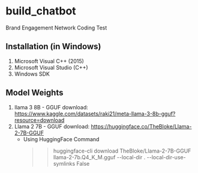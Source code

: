 # build_chatbot
Brand Engagement Network Coding Test

## Installation (in Windows)
1. Microsoft Visual C++ (2015)
2. Microsoft Visual Studio (C++)
3. Windows SDK

## Model Weights
1. llama 3 8B - GGUF download: https://www.kaggle.com/datasets/raki21/meta-llama-3-8b-gguf?resource=download
2. Llama 2 7B - GGUF download: https://huggingface.co/TheBloke/Llama-2-7B-GGUF
	* Using HuggingFace Command
		>> huggingface-cli download TheBloke/Llama-2-7B-GGUF llama-2-7b.Q4_K_M.gguf --local-dir . --local-dir-use-symlinks False
